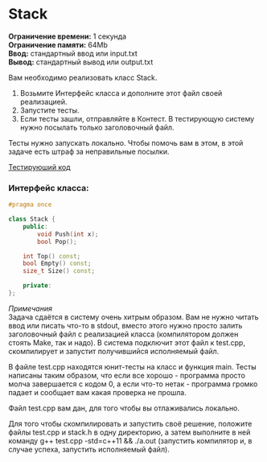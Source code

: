 # Stack

**Ограничение времени:** 1 секунда  
**Ограничение памяти:** 64Mb  
**Ввод:** стандартный ввод или input.txt  
**Вывод:** стандартный вывод или output.txt  

Вам необходимо реализовать класс Stack.  
1. Возьмите Интерфейс класса и дополните этот файл своей реализацией.  
2. Запустите тесты.  
3. Если тесты зашли, отправляйте в Контест. В тестирующую систему нужно посылать только заголовочный файл.  

Тесты нужно запускать локально. Чтобы помочь вам в этом, в этой задаче есть штраф за неправильные посылки.  

[Тестируюший код](test.cpp)

### Интерфейс класса:  

```cpp
#pragma once

class Stack {
    public:
        void Push(int x);
        bool Pop();

    int Top() const;
    bool Empty() const;
    size_t Size() const;

    private:
};
```

*Примечания*  
Задача сдаётся в систему очень хитрым образом. Вам не нужно читать ввод или писать что-то в stdout, вместо этого нужно просто залить заголовочный файл с реализацией класса (компилятором должен стоять Make, так и надо).
В система подключит этот файл к test.cpp, скомпилирует и запустит получившийся исполняемый файл.

В файле test.cpp находятся юнит-тесты на класс и функция main. Тесты написаны таким образом, что если все хорошо - программа просто молча завершается с кодом 0, а если что-то нетак - программа громко падает и сообщает вам какая проверка не прошла.

Файл test.cpp вам дан, для того чтобы вы отлаживались локально.

Для того чтобы скомпилировать и запустить своё решение, положите файлы test.cpp и stack.h в одну директорию, а затем выполните в ней команду g++ test.cpp -std=c++11 && ./a.out (запустить компилятор и, в случае успеха, запустить исполняемый файл).

